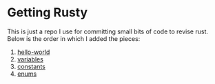 # Getting Rusty

This is just a repo I use for committing small bits of code to revise rust. Below is the order in which I added the pieces:

1. [hello-world](./hello-world)
2. [variables](./variables)
3. [constants](./constants)
4. [enums](./enums)
